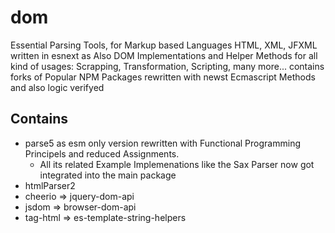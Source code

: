 # dom
Essential Parsing Tools, for Markup based Languages HTML, XML, JFXML written in esnext
as Also DOM Implementations and Helper Methods for all kind of usages: Scrapping, Transformation, Scripting, many more...
contains forks of Popular NPM Packages rewritten with newst Ecmascript Methods and also logic verifyed 

## Contains
- parse5 as esm only version rewritten with Functional Programming Principels and reduced Assignments.
  - All its related Example Implemenations like the Sax Parser now got integrated into the main package
- htmlParser2
- cheerio => jquery-dom-api 
- jsdom => browser-dom-api
- tag-html => es-template-string-helpers
